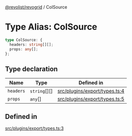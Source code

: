 [@revolist/revogrid](README.md) / ColSource

# Type Alias: ColSource

```ts
type ColSource: {
  headers: string[][];
  props: any[];
};
```

## Type declaration

| Name | Type | Defined in |
| ------ | ------ | ------ |
| `headers` | `string`[][] | [src/plugins/export/types.ts:4](https://github.com/revolist/revogrid/blob/11c1e89888ac9588cc703e312811b4cdaf67f0fb/src/plugins/export/types.ts#L4) |
| `props` | `any`[] | [src/plugins/export/types.ts:5](https://github.com/revolist/revogrid/blob/11c1e89888ac9588cc703e312811b4cdaf67f0fb/src/plugins/export/types.ts#L5) |

## Defined in

[src/plugins/export/types.ts:3](https://github.com/revolist/revogrid/blob/11c1e89888ac9588cc703e312811b4cdaf67f0fb/src/plugins/export/types.ts#L3)

